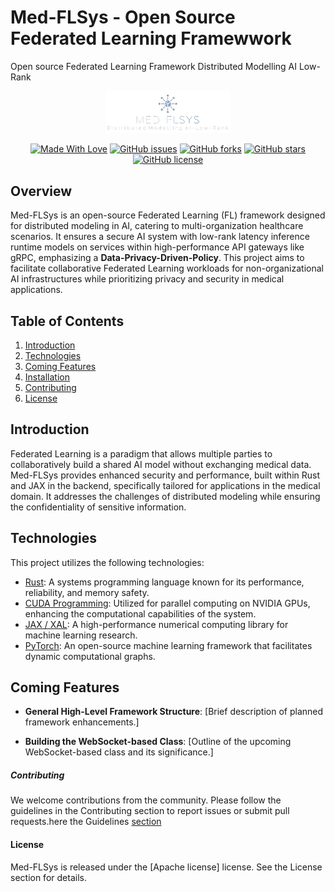# Med-FLSys - Open Source Federated Learning Framewwork 
Open source Federated Learning Framework Distributed Modelling AI Low-Rank 

<div align="center">
<img src="assets/LogoFL.png" alt="LoRa-Logo" width="200">

[![Made With Love](https://img.shields.io/badge/Made%20With-Love-orange.svg)](https://github.com/GenMed/Med-FLSys/tree/main)
[![GitHub issues](https://img.shields.io/github/issues/Med-FLSys/tree/issues)](https://github.com/GenMed/Med-FLSys/tree/main/issues) 
[![GitHub forks](https://img.shields.io/github/forks/Med-FLSys/tree/main)](https://github.com/GenMed/Med-FLSys/tree/main) 
[![GitHub stars](https://img.shields.io/github/stars/Med-FLSys/tree/main)](https://github.com/GenMed/Med-FLSys/tree/main) 
[![GitHub license](https://img.shields.io/github/license/GenMed/Med-FLSys/)](https://github.com/GenMed/Med-FLSys/tree/main/blob/master/LICENSE)
</div>



## Overview

Med-FLSys is an open-source Federated Learning (FL) framework designed for distributed modeling in AI, catering to multi-organization healthcare scenarios. It ensures a secure AI system with low-rank latency inference runtime models on services within high-performance API gateways like gRPC, emphasizing a **Data-Privacy-Driven-Policy**. This project aims to facilitate collaborative Federated Learning workloads for non-organizational AI infrastructures while prioritizing privacy and security in medical applications.

## Table of Contents

1. [Introduction](#introduction)
2. [Technologies](#technologies)
3. [Coming Features](#coming-features)
4. [Installation](#installation)
5. [Contributing](#contributing)
6. [License](#license)

## Introduction

Federated Learning is a paradigm that allows multiple parties to collaboratively build a shared AI model without exchanging medical data. Med-FLSys provides enhanced security and performance, built within Rust and JAX in the backend, specifically tailored for applications in the medical domain. It addresses the challenges of distributed modeling while ensuring the confidentiality of sensitive information.

## Technologies

This project utilizes the following technologies:

- [Rust](https://www.rust-lang.org/): A systems programming language known for its performance, reliability, and memory safety.
- [CUDA Programming](https://developer.nvidia.com/cuda-zone): Utilized for parallel computing on NVIDIA GPUs, enhancing the computational capabilities of the system.
- [JAX / XAL](https://jax.readthedocs.io/en/latest/): A high-performance numerical computing library for machine learning research.
- [PyTorch](https://pytorch.org/): An open-source machine learning framework that facilitates dynamic computational graphs.

## Coming Features

- **General High-Level Framework Structure**: [Brief description of planned framework enhancements.]
  
- **Building the WebSocket-based Class**: [Outline of the upcoming WebSocket-based class and its significance.]


##### Contributing

We welcome contributions from the community. Please follow the guidelines in the Contributing section to report issues or submit pull requests.here the Guidelines [section](Contribution.md)

#### License

Med-FLSys is released under the [Apache license] license. See the License section for details.
